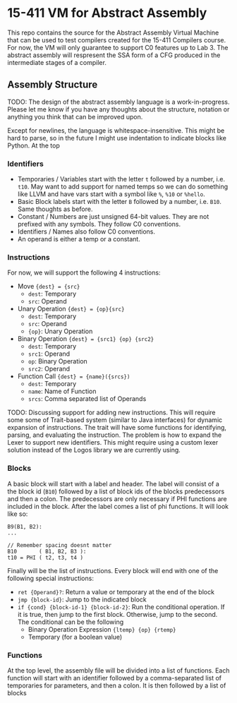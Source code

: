 # 15-411 VM for Abstract Assembly

This repo contains the source for the Abstract Assembly Virtual Machine that can be used to test compilers created for the 15-411 Compilers course. For now, the VM will only guarantee to support C0 features up to Lab 3. The abstract assembly will respresent the SSA form of a CFG produced in the intermediate stages of a compiler.


## Assembly Structure
TODO: The design of the abstract assembly language is a work-in-progress. Please let me know if you have any thoughts about the structure, notation or anything you think that can be improved upon.

Except for newlines, the language is whitespace-insensitive. This might be hard to parse, so in the future I might use indentation to indicate blocks like Python. At the top 


### Identifiers
- Temporaries / Variables start with the letter `t` followed by a number, i.e. `t10`. May want to add support for named temps so we can do something like LLVM and have vars start with a symbol like `%`, `%10` or `%hello`.
- Basic Block labels start with the letter `B` followed by a number, i.e. `B10`. Same thoughts as before.
- Constant / Numbers are just unsigned 64-bit values. They are not prefixed with any symbols. They follow C0 conventions.
- Identifiers / Names also follow C0 conventions.
- An operand is either a temp or a constant.


### Instructions
For now, we will support the following 4 instructions:
- Move `{dest} = {src}`
  - `dest`: Temporary
  - `src`: Operand
- Unary Operation `{dest} = {op}{src}`
  - `dest`: Temporary
  - `src`: Operand
  - `{op}`: Unary Operation
- Binary Operation `{dest} = {src1} {op} {src2}`
  - `dest`: Temporary
  - `src1`: Operand
  - `op`: Binary Operation
  - `src2`: Operand
- Function Call `{dest} = {name}({srcs})`
  - `dest`: Temporary
  - `name`: Name of Function
  - `srcs`: Comma separated list of Operands

TODO: Discussing support for adding new instructions. This will require some some of Trait-based system (similar to Java interfaces) for dynamic expansion of instructions. The trait will have some functions for identifying, parsing, and evaluating the instruction. The problem is how to expand the Lexer to support new identifiers. This might require using a custom lexer solution instead of the Logos library we are currently using.


### Blocks
A basic block will start with a label and header. The label will consist of a the block id (`B10`) followed by a list of block ids of the blocks predecessors and then a colon. The predecessors are only necessary if PHI functions are included in the block. After the label comes a list of phi functions. It will look like so:

```
B9(B1, B2):
...

// Remember spacing doesnt matter
B10       ( B1, B2, B3 ):
t10 = PHI ( t2, t3, t4 )
```

Finally will be the list of instructions. Every block will end with one of the following special instructions:
- `ret {Operand}?`: Return a value or temporary at the end of the block
- `jmp {block-id}`: Jump to the indicated block
- `if {cond} {block-id-1} {block-id-2}`: Run the conditional operation. If it is true, then jump to the first block. Otherwise, jump to the second. The conditional can be the following
  - Binary Operation Expression `{ltemp} {op} {rtemp}`
  - Temporary (for a boolean value)


### Functions
At the top level, the assembly file will be divided into a list of functions. Each function will start with an identifier followed by a comma-separated list of temporaries for parameters, and then a colon. It is then followed by a list of blocks